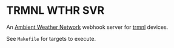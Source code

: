 # TRMNL WTHR SVR

An [Ambient Weather Network](https://ambientweather.net/) webhook server for [trmnl](https://usetrmnl.com/) devices.

See `Makefile` for targets to execute.
